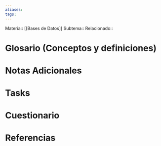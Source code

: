 ```yaml
---
aliases: 
tags:
---
```

Materia:: [[Bases de Datos]]
Subtema:: 
Relacionado:: 



# Glosario (Conceptos y definiciones)

# Notas Adicionales

# Tasks

# Cuestionario

# Referencias 
